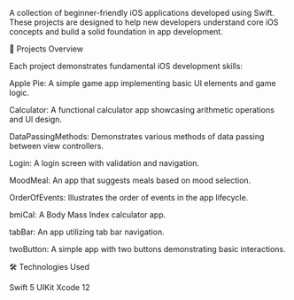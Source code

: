 A collection of beginner-friendly iOS applications developed using Swift. These projects are designed to help new developers understand core iOS concepts and build a solid foundation in app development.

📱 Projects Overview

Each project demonstrates fundamental iOS development skills:

Apple Pie: A simple game app implementing basic UI elements and game logic.

Calculator: A functional calculator app showcasing arithmetic operations and UI design.

DataPassingMethods: Demonstrates various methods of data passing between view controllers.

Login: A login screen with validation and navigation.

MoodMeal: An app that suggests meals based on mood selection.

OrderOfEvents: Illustrates the order of events in the app lifecycle.

bmiCal: A Body Mass Index calculator app.

tabBar: An app utilizing tab bar navigation.

twoButton: A simple app with two buttons demonstrating basic interactions.



🛠️ Technologies Used

Swift 5
UIKit
Xcode 12
